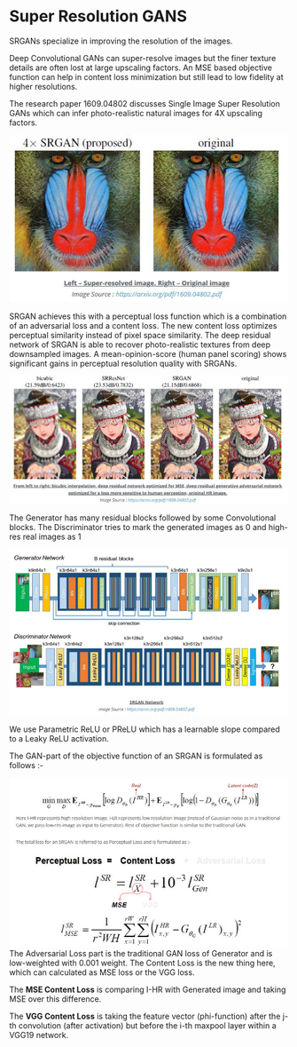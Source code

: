 # Super Resolution GANS

SRGANs specialize in improving the resolution of the images.

Deep Convolutional GANs can super-resolve images but the finer texture details are often lost at large upscaling factors. An MSE based objective function can help in content loss minimization but still lead to low fidelity at higher resolutions.

The research paper 1609.04802 discusses Single Image Super Resolution GANs which can infer photo-realistic natural images for 4X upscaling factors.


![alt test](Screenshots/SRGANimg.JPG)

SRGAN achieves this with a perceptual loss function which is a combination of an adversarial loss and a content loss. The new content loss optimizes perceptual similarity instead of pixel space similarity. The deep residual network of SRGAN is able to recover photo-realistic textures from deep downsampled images. A mean-opinion-score (human panel scoring) shows significant gains in perceptual resolution quality with SRGANs.

![](Screenshots/SRGANimg1.JPG)

The Generator has many residual blocks followed by some Convolutional blocks. The Discriminator tries to mark the generated images as 0 and high-res real images as 1

![](Screenshots/SRGANimg2.JPG)

We use Parametric ReLU or PReLU which has a learnable slope compared to a Leaky ReLU activation.

The GAN-part of the objective function of an SRGAN is formulated as follows :-

![](Screenshots/SRGANimg3.JPG)
The Adversarial Loss part is the traditional GAN loss of Generator and is low-weighted with 0.001 weight. The Content Loss is the new thing here, which can calculated as MSE loss or the VGG loss.

The **MSE Content Loss** is comparing I-HR with Generated image and taking MSE over this difference.

The **VGG Content Loss** is taking the feature vector (phi-function) after the j-th convolution (after activation) but before the i-th maxpool layer within a VGG19 network.
